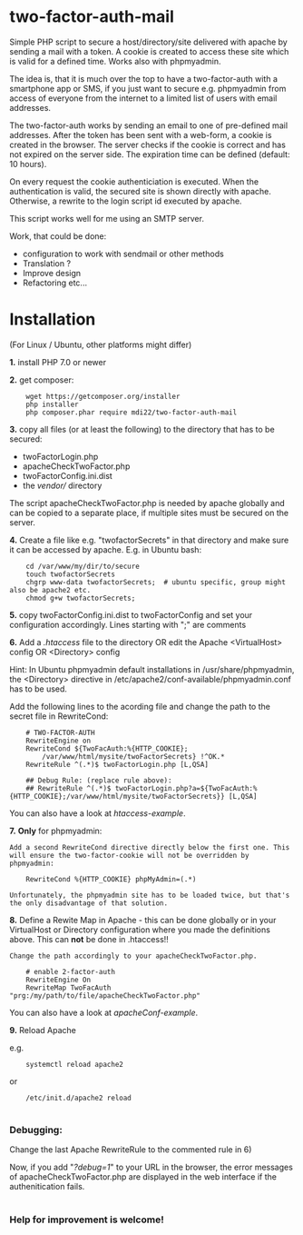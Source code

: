 # two-factor-auth-mail
Simple PHP script to secure a host/directory/site delivered with apache by sending a mail with a token. A cookie is created to access these site which is valid for a defined time. Works also with phpmyadmin.

The idea is, that it is much over the top to have a two-factor-auth with a smartphone app or SMS, if you just want to secure e.g. phpmyadmin from access of everyone from the internet to a limited list of users with email addresses. 

The two-factor-auth works by sending an email to one of pre-defined mail addresses. After the token has been sent with a web-form, a cookie is created in the browser. The server checks if the cookie is correct and has not expired on the server side. The expiration time can be defined (default: 10 hours).

On every request the cookie authenticiation is executed. When the authentication is valid, the secured site is shown directly with apache. Otherwise, a rewrite to the login script id executed by apache. 

This script works well for me using an SMTP server.

Work, that could be done:
* configuration to work with sendmail or other methods 
* Translation ?
* Improve design
* Refactoring etc...

# Installation
(For Linux / Ubuntu, other platforms might differ)

 **1.** install PHP 7.0 or newer

 **2.** get composer:
  
        wget https://getcomposer.org/installer
        php installer
        php composer.phar require mdi22/two-factor-auth-mail

**3.** copy all files (or at least the following) to the directory that has to be secured:
 * twoFactorLogin.php
 * apacheCheckTwoFactor.php
 * twoFactorConfig.ini.dist
 * the *vendor/* directory
 
The script apacheCheckTwoFactor.php is needed by apache globally and can be copied to a separate place, if multiple sites must be secured on the server.

**4.** Create a file like e.g. "twofactorSecrets" in that directory and make sure it can be accessed by apache.
E.g. in Ubuntu bash: 


        cd /var/www/my/dir/to/secure
        touch twofactorSecrets
        chgrp www-data twofactorSecrets;  # ubuntu specific, group might also be apache2 etc.
        chmod g+w twofactorSecrets;

**5.** copy twoFactorConfig.ini.dist to twoFactorConfig and set your configuration accordingly. Lines starting with ";" are comments


**6.** Add a *.htaccess* file to the directory OR edit the Apache \<VirtualHost> config OR \<Directory> config

 Hint: In Ubuntu phpmyadmin default installations in /usr/share/phpmyadmin, the \<Directory> directive in  /etc/apache2/conf-available/phpmyadmin.conf has to be used.

Add the following lines to the acording file and change the path to the secret file in RewriteCond:


        # TWO-FACTOR-AUTH
        RewriteEngine on
        RewriteCond ${TwoFacAuth:%{HTTP_COOKIE};
            /var/www/html/mysite/twoFactorSecrets} !^OK.*
        RewriteRule ^(.*)$ twoFactorLogin.php [L,QSA]
        
        ## Debug Rule: (replace rule above):
        ## RewriteRule ^(.*)$ twoFactorLogin.php?a=${TwoFacAuth:%{HTTP_COOKIE};/var/www/html/mysite/twoFactorSecrets}} [L,QSA]
        
You can also have a look at *htaccess-example*.
        
**7.** <b>Only</b> for phpmyadmin:

    Add a second RewriteCond directive directly below the first one. This will ensure the two-factor-cookie will not be overridden by phpmyadmin:
     
        RewriteCond %{HTTP_COOKIE} phpMyAdmin=(.*)
        
    Unfortunately, the phpmyadmin site has to be loaded twice, but that's the only disadvantage of that solution.
        
**8.** Define a Rewite Map in Apache - this can be done globally or in your VirtualHost or Directory configuration where you made the definitions above. This can **not** be done in .htaccess!!
 
    Change the path accordingly to your apacheCheckTwoFactor.php.
        
        # enable 2-factor-auth
        RewriteEngine On
        RewriteMap TwoFacAuth "prg:/my/path/to/file/apacheCheckTwoFactor.php"
        
You can also have a look at *apacheConf-example*.
        
**9.** Reload Apache

e.g.
        
        systemctl reload apache2
        
or
        
        /etc/init.d/apache2 reload

#
### Debugging:

Change the last Apache RewriteRule to the commented rule in 6)
    
Now, if you add "*?debug=1*" to your URL in the browser, the error messages of apacheCheckTwoFactor.php are displayed in the web interface if the authenitication fails.


#
### Help for improvement is welcome!
